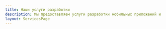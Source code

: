 ```yaml
---
title: Наши услуги разработки
description: Мы предоставляем услуги разработки мобильных приложений и веб-сайтов любой сложности. У нас также отличный дизайн
layout: ServicesPage
---
```

